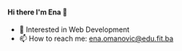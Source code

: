 #### Hi there I'm Ena 👋

- 👀 Interested in Web Development
- 📫 How to reach me: ena.omanovic@edu.fit.ba
